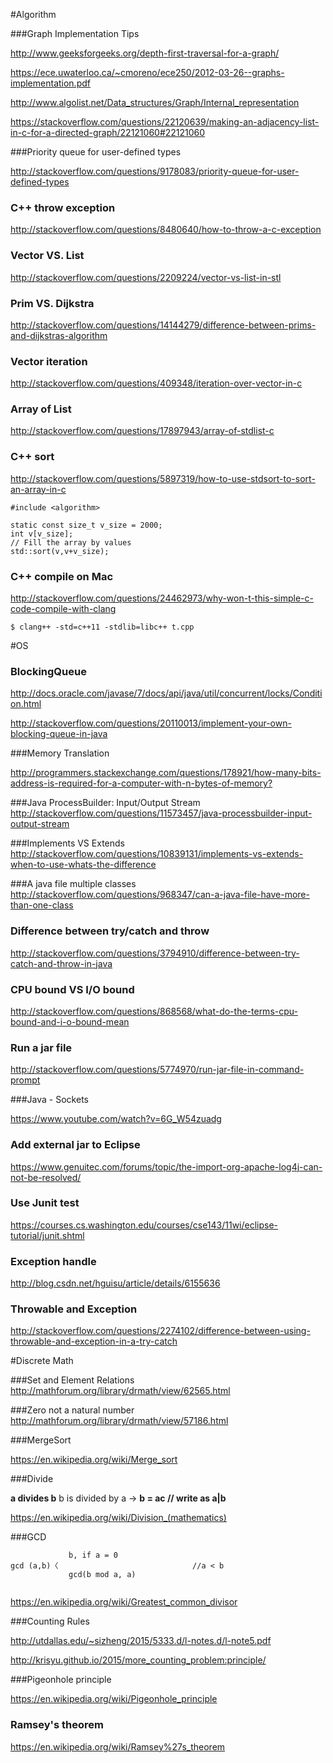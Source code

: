 
#Algorithm


###Graph Implementation Tips

<http://www.geeksforgeeks.org/depth-first-traversal-for-a-graph/>

<https://ece.uwaterloo.ca/~cmoreno/ece250/2012-03-26--graphs-implementation.pdf>

<http://www.algolist.net/Data_structures/Graph/Internal_representation>

<https://stackoverflow.com/questions/22120639/making-an-adjacency-list-in-c-for-a-directed-graph/22121060#22121060>


###Priority queue for user-defined types

<http://stackoverflow.com/questions/9178083/priority-queue-for-user-defined-types>




### C++ throw exception

<http://stackoverflow.com/questions/8480640/how-to-throw-a-c-exception>


### Vector VS. List

<http://stackoverflow.com/questions/2209224/vector-vs-list-in-stl>


### Prim VS. Dijkstra
<http://stackoverflow.com/questions/14144279/difference-between-prims-and-dijkstras-algorithm>

### Vector iteration

<http://stackoverflow.com/questions/409348/iteration-over-vector-in-c>

### Array of List

<http://stackoverflow.com/questions/17897943/array-of-stdlist-c>

### C++ sort
<http://stackoverflow.com/questions/5897319/how-to-use-stdsort-to-sort-an-array-in-c>

```
#include <algorithm>

static const size_t v_size = 2000;
int v[v_size];
// Fill the array by values
std::sort(v,v+v_size); 

```

### C++ compile on Mac

<http://stackoverflow.com/questions/24462973/why-won-t-this-simple-c-code-compile-with-clang>

```
$ clang++ -std=c++11 -stdlib=libc++ t.cpp
```

#OS

### BlockingQueue

<http://docs.oracle.com/javase/7/docs/api/java/util/concurrent/locks/Condition.html>

<http://stackoverflow.com/questions/20110013/implement-your-own-blocking-queue-in-java>


###Memory Translation 

<http://programmers.stackexchange.com/questions/178921/how-many-bits-address-is-required-for-a-computer-with-n-bytes-of-memory?>

###Java ProcessBuilder: Input/Output Stream
<http://stackoverflow.com/questions/11573457/java-processbuilder-input-output-stream>


###Implements VS Extends
<http://stackoverflow.com/questions/10839131/implements-vs-extends-when-to-use-whats-the-difference>

###A java file multiple classes
<http://stackoverflow.com/questions/968347/can-a-java-file-have-more-than-one-class>

### Difference between try/catch and throw
<http://stackoverflow.com/questions/3794910/difference-between-try-catch-and-throw-in-java>


### CPU bound VS I/O bound

<http://stackoverflow.com/questions/868568/what-do-the-terms-cpu-bound-and-i-o-bound-mean>


### Run a jar file

<http://stackoverflow.com/questions/5774970/run-jar-file-in-command-prompt>

###Java - Sockets

<https://www.youtube.com/watch?v=6G_W54zuadg>


### Add external jar to Eclipse

<https://www.genuitec.com/forums/topic/the-import-org-apache-log4j-can-not-be-resolved/>


### Use Junit test
<https://courses.cs.washington.edu/courses/cse143/11wi/eclipse-tutorial/junit.shtml>

### Exception handle
<http://blog.csdn.net/hguisu/article/details/6155636>


### Throwable and Exception 
<http://stackoverflow.com/questions/2274102/difference-between-using-throwable-and-exception-in-a-try-catch>



#Discrete Math


###Set and Element Relations
<http://mathforum.org/library/drmath/view/62565.html>

###Zero not a natural number
<http://mathforum.org/library/drmath/view/57186.html>

###MergeSort

<https://en.wikipedia.org/wiki/Merge_sort>

###Divide

**a divides b** b is divided by a → **b = ac // write as a|b** 

<https://en.wikipedia.org/wiki/Division_(mathematics)>

###GCD

```
		 	 b, if a = 0
gcd (a,b)〈  							//a < b 
  			 gcd(b mod a, a)
 

```

<https://en.wikipedia.org/wiki/Greatest_common_divisor>

###Counting Rules

<http://utdallas.edu/~sizheng/2015/5333.d/l-notes.d/l-note5.pdf>

<http://krisyu.github.io/2015/more_counting_problem:principle/>


###Pigeonhole principle

<https://en.wikipedia.org/wiki/Pigeonhole_principle>


### Ramsey's theorem
<https://en.wikipedia.org/wiki/Ramsey%27s_theorem>




